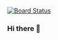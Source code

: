 [![Board Status](https://dev.azure.com/George-Trist/9edc0c7b-b331-4b3e-8301-47ffa56521fb/6191bb5a-06c8-41b5-a18e-17b01dc3ab28/_apis/work/boardbadge/3301ac20-c01f-4ca7-9085-9005666ea1ed)](https://dev.azure.com/George-Trist/9edc0c7b-b331-4b3e-8301-47ffa56521fb/_boards/board/t/6191bb5a-06c8-41b5-a18e-17b01dc3ab28/Microsoft.RequirementCategory)
### Hi there 👋

<!--
**Georgecccui/Georgecccui** is a ✨ _special_ ✨ repository because its `README.md` (this file) appears on your GitHub profile.

Here are some ideas to get you started:

- 🔭 I’m currently working on ...
- 🌱 I’m currently learning ...
- 👯 I’m looking to collaborate on ...
- 🤔 I’m looking for help with ...
- 💬 Ask me about ...
- 📫 How to reach me: ...
- 😄 Pronouns: ...
- ⚡ Fun fact: ...
-->
